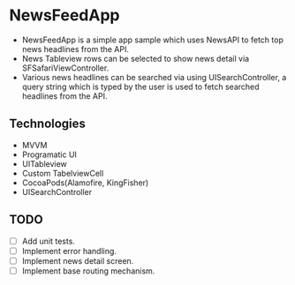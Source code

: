 # NewsFeedApp

- NewsFeedApp is a simple app sample which uses NewsAPI to fetch top news headlines from the API.
- News Tableview rows can be selected to show news detail via SFSafariViewController.
- Various news headlines can be searched via using UISearchController, a query string which is typed by the user is used to fetch searched headlines from the API.

## Technologies

- MVVM
- Programatic UI
- UITableview
- Custom TabelviewCell
- CocoaPods(Alamofire, KingFisher)
- UISearchController

## TODO

- [ ] Add unit tests.
- [ ] Implement error handling.
- [ ] Implement news detail screen.
- [ ] Implement base routing mechanism.
